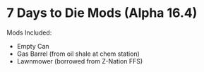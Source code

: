 # 7 Days to Die Mods (Alpha 16.4)

Mods Included:
- Empty Can
- Gas Barrel (from oil shale at chem station)
- Lawnmower (borrowed from Z-Nation FFS)